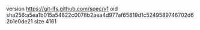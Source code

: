 version https://git-lfs.github.com/spec/v1
oid sha256:a5ea1b015a54822c0078b2aea4d977af65819d1c5249589746702d62b1e0de21
size 4161
